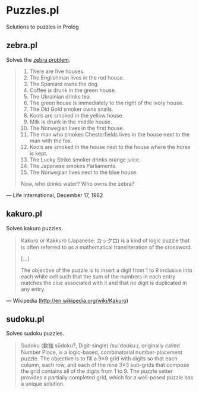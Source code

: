 # Puzzles.pl

Solutions to puzzles in Prolog


## zebra.pl

Solves the [zebra problem](http://en.wikipedia.org/wiki/Zebra_Puzzle).

> 1. There are five houses.
> 2. The Englishman lives in the red house.
> 3. The Spaniard owns the dog.
> 4. Coffee is drunk in the green house.
> 5. The Ukrainian drinks tea.
> 6. The green house is immediately to the right of the ivory house.
> 7. The Old Gold smoker owns snails.
> 8. Kools are smoked in the yellow house.
> 9. Milk is drunk in the middle house.
> 10. The Norwegian lives in the first house.
> 11. The man who smokes Chesterfields lives in the house next to the man with the fox.
> 12. Kools are smoked in the house next to the house where the horse is kept.
> 13. The Lucky Strike smoker drinks orange juice.
> 14. The Japanese smokes Parliaments.
> 15. The Norwegian lives next to the blue house.
>
> Now, who drinks water? Who owns the zebra?

— Life International, December 17, 1962


## kakuro.pl

Solves kakuro puzzles.

> Kakuro or Kakkuro (Japanese: カックロ) is a kind of logic puzzle that is often referred to as a  mathematical transliteration of the crossword.
>
> [...]
>
> The objective of the puzzle is to insert a digit from 1 to 9 inclusive into each white cell such that the sum of the numbers in each entry matches the clue associated with it and that no digit is duplicated in any entry.

— Wikipedia (http://en.wikipedia.org/wiki/Kakuro)


## sudoku.pl

Solves sudoku puzzles.

> Sudoku (数独 sūdoku?, Digit-single) /suːˈdoʊkuː/, originally called Number Place, is a logic-based, combinatorial number-placement puzzle. The objective is to fill a 9×9 grid with digits so that each column, each row, and each of the nine 3×3 sub-grids that compose the grid contains all of the digits from 1 to 9. The puzzle setter provides a partially completed grid, which for a well-posed puzzle has a unique solution.
